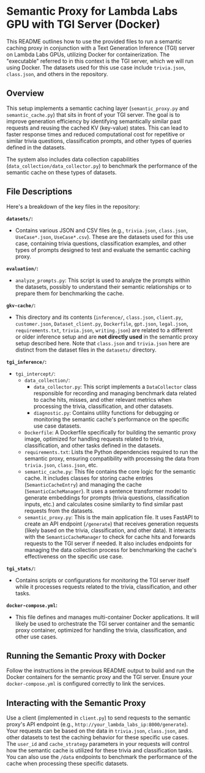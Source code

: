 # Semantic Proxy for Lambda Labs GPU with TGI Server (Docker)

This README outlines how to use the provided files to run a semantic caching proxy in conjunction with a Text Generation Inference (TGI) server on Lambda Labs GPUs, utilizing Docker for containerization. The "executable" referred to in this context is the TGI server, which we will run using Docker. The datasets used for this use case include `trivia.json`, `class.json`, and others in the repository.

## Overview

This setup implements a semantic caching layer (`semantic_proxy.py` and `semantic_cache.py`) that sits in front of your TGI server. The goal is to improve generation efficiency by identifying semantically similar past requests and reusing the cached KV (key-value) states. This can lead to faster response times and reduced computational cost for repetitive or similar trivia questions, classification prompts, and other types of queries defined in the datasets.

The system also includes data collection capabilities (`data_collection/data_collector.py`) to benchmark the performance of the semantic cache on these types of datasets.

## File Descriptions

Here's a breakdown of the key files in the repository:

**`datasets/`:**
* Contains various JSON and CSV files (e.g., `trivia.json`, `class.json`, `UseCase*.json`, `UseCase*.csv`). These are the datasets used for this use case, containing trivia questions, classification examples, and other types of prompts designed to test and evaluate the semantic caching proxy.

**`evaluation/`:**
* `analyze_prompts.py`: This script is used to analyze the prompts within the datasets, possibly to understand their semantic relationships or to prepare them for benchmarking the cache.

**`gkv-cache/`:**
* This directory and its contents (`inference/`, `class.json`, `client.py`, `customer.json`, `Dataset_client.py`, `Dockerfile`, `gpt.json`, `legal.json`, `requirements.txt`, `trivia.json`, `writing.json`) are related to a different or older inference setup and are **not directly used** in the semantic proxy setup described here. Note that `class.json` and `trivia.json` here are distinct from the dataset files in the `datasets/` directory.

**`tgi_inference/`:**
* `tgi_intercept/`:
    * `data_collection/`:
        * `data_collector.py`: This script implements a `DataCollector` class responsible for recording and managing benchmark data related to cache hits, misses, and other relevant metrics when processing the trivia, classification, and other datasets.
        * `diagnostic.py`: Contains utility functions for debugging or monitoring the semantic cache's performance on the specific use case datasets.
    * `Dockerfile`: A Dockerfile specifically for building the semantic proxy image, optimized for handling requests related to trivia, classification, and other tasks defined in the datasets.
    * `requirements.txt`: Lists the Python dependencies required to run the semantic proxy, ensuring compatibility with processing the data from `trivia.json`, `class.json`, etc.
    * `semantic_cache.py`: This file contains the core logic for the semantic cache. It includes classes for storing cache entries (`SemanticCacheEntry`) and managing the cache (`SemanticCacheManager`). It uses a sentence transformer model to generate embeddings for prompts (trivia questions, classification inputs, etc.) and calculates cosine similarity to find similar past requests from the datasets.
    * `semantic_proxy.py`: This is the main application file. It uses FastAPI to create an API endpoint (`/generate`) that receives generation requests (likely based on the trivia, classification, and other data). It interacts with the `SemanticCacheManager` to check for cache hits and forwards requests to the TGI server if needed. It also includes endpoints for managing the data collection process for benchmarking the cache's effectiveness on the specific use case.

**`tgi_stats/`:**
* Contains scripts or configurations for monitoring the TGI server itself while it processes requests related to the trivia, classification, and other tasks.

**`docker-compose.yml`:**
* This file defines and manages multi-container Docker applications. It will likely be used to orchestrate the TGI server container and the semantic proxy container, optimized for handling the trivia, classification, and other use cases.

## Running the Semantic Proxy with Docker

Follow the instructions in the previous README output to build and run the Docker containers for the semantic proxy and the TGI server. Ensure your `docker-compose.yml` is configured correctly to link the services.

## Interacting with the Semantic Proxy

Use a client (implemented in `client.py`) to send requests to the semantic proxy's API endpoint (e.g., `http://your_lambda_labs_ip:8000/generate`). Your requests can be based on the data in `trivia.json`, `class.json`, and other datasets to test the caching behavior for these specific use cases. The `user_id` and `cache_strategy` parameters in your requests will control how the semantic cache is utilized for these trivia and classification tasks. You can also use the `/data` endpoints to benchmark the performance of the cache when processing these specific datasets.
